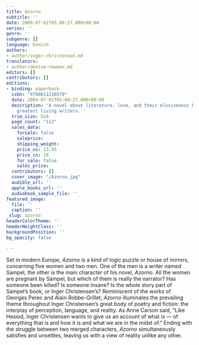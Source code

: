 ```yaml
---
title: Azorno
subtitle: ''
date: 2009-07-01T05:00:27.000+00:00
series: ''
genre: ''
subgenre: []
language: Danish
authors:
- author/inger-christensen.md
translators:
- author/denise-newman.md
editors: []
contributors: []
editions:
- binding: paperback
  isbn: "9780811216579"
  date: 2009-07-01T05:00:27.000+00:00
  description: 'A novel about literature, love, and their elusiveness by one of Denmark''s
    greatest living writers. '
  trim_size: 5x8
  page_count: "112"
  sales_data:
    forsale: false
    saleprice: 
    shipping_weight: 
    price_us: 13.95
    price_cn: 18
    for_sale: false
    sales_price: 
  contributors: []
  cover_image: "/Azorno.jpg"
  audible_url: ''
  apple_books_url: ''
  audiobook_sample_file: ''
featured_image:
  file: ''
  caption: ''
_slug: azorno
headerColorTheme: ''
headerHeightClass: ''
backgroundPosition: ''
bg_opacity: false

---
```

Set in modern Europe, _Azorno_ is a kind of logic puzzle or house of mirrors, concerning five women and two men. One of the men is a writer named Sampel, the other is the main character of his novel, _Azorno_. All the women are pregnant by Sampel, but which of them is really the narrator? Has someone been killed? Is someone insane? Is the whole story part of Sampel’s book, or Inger Christensen’s? Reminiscent of the works of Georges Perec and Alain Robbe-Grillet, _Azorno_ illuminates the prevailing theme throughout Inger Christensen’s great body of poetry and fiction: the interplay of perception, language, and reality. As Anne Carson said, “Like Hesiod, Inger Christensen wants to give us an account of what is — of everything that is and how it is and what we are in the midst of.” Ending with the struggle between two merged characters, _Azorno_ simultaneously satisfies and unsettles, leaving us with a view of reality unlike any other.